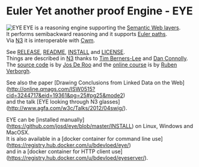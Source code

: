 # Euler Yet another proof Engine - EYE

<img align="left" src="https://josd.github.io/images/eye.png" alt="EYE"/> EYE is a reasoning engine supporting the [Semantic Web layers](http://www.w3.org/DesignIssues/diagrams/sweb-stack/2006a).<br/>
It performs semibackward reasoning and it supports [Euler paths](http://mathworld.wolfram.com/KoenigsbergBridgeProblem.html).<br/>
Via [N3](http://www.w3.org/TeamSubmission/n3/) it is interoperable with [Cwm](http://www.w3.org/2000/10/swap/doc/cwm).<br/>

See [RELEASE](https://github.com/josd/eye/blob/master/RELEASE), [README](https://github.com/josd/eye/blob/master/README), [INSTALL](https://github.com/josd/eye/blob/master/INSTALL) and [LICENSE](https://github.com/josd/eye/blob/master/LICENSE).<br/>
Things are described in [N3](http://www.w3.org/TeamSubmission/n3/) thanks to [Tim Berners-Lee](http://www.w3.org/People/Berners-Lee/) and [Dan Connolly](http://www.w3.org/People/Connolly/).<br/>
The [source code](https://github.com/josd/eye/blob/master/eye.prolog) is by [Jos De Roo](https://josd.github.io/) and the [online course](http://n3.restdesc.org/) is by [Ruben Verborgh](http://ruben.verborgh.org/).<br/>

See also the paper [Drawing Conclusions from Linked Data on the Web] (http://online.qmags.com/ISW0515?cid=3244717&eid=19361&pg=25#pg25&mode2)<br/>
and the talk [EYE looking through N3 glasses] (http://www.agfa.com/w3c/Talks/2012/04swig/).<br/>

EYE can be [installed manually] (https://github.com/josd/eye/blob/master/INSTALL) on Linux, Windows and MacOSX.<br/>
It is also available in a [docker container for command line use] (https://registry.hub.docker.com/u/bdevloed/eye/)<br/>
and in a [docker container for HTTP client use] (https://registry.hub.docker.com/u/bdevloed/eyeserver/).<br/>
